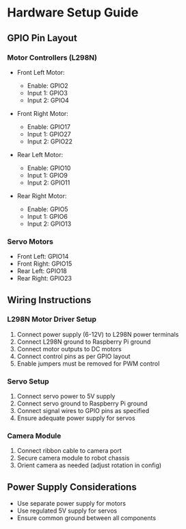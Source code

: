# Hardware Setup Guide

## GPIO Pin Layout

### Motor Controllers (L298N)
- Front Left Motor:
  * Enable: GPIO2
  * Input 1: GPIO3
  * Input 2: GPIO4

- Front Right Motor:
  * Enable: GPIO17
  * Input 1: GPIO27
  * Input 2: GPIO22

- Rear Left Motor:
  * Enable: GPIO10
  * Input 1: GPIO9
  * Input 2: GPIO11

- Rear Right Motor:
  * Enable: GPIO5
  * Input 1: GPIO6
  * Input 2: GPIO13

### Servo Motors
- Front Left: GPIO14
- Front Right: GPIO15
- Rear Left: GPIO18
- Rear Right: GPIO23

## Wiring Instructions

### L298N Motor Driver Setup
1. Connect power supply (6-12V) to L298N power terminals
2. Connect L298N ground to Raspberry Pi ground
3. Connect motor outputs to DC motors
4. Connect control pins as per GPIO layout
5. Enable jumpers must be removed for PWM control

### Servo Setup
1. Connect servo power to 5V supply
2. Connect servo ground to Raspberry Pi ground
3. Connect signal wires to GPIO pins as specified
4. Ensure adequate power supply for servos

### Camera Module
1. Connect ribbon cable to camera port
2. Secure camera module to robot chassis
3. Orient camera as needed (adjust rotation in config)

## Power Supply Considerations
- Use separate power supply for motors
- Use regulated 5V supply for servos
- Ensure common ground between all components
